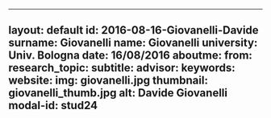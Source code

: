 ---
layout: default 
id: 2016-08-16-Giovanelli-Davide
surname: Giovanelli
name: Giovanelli
university: Univ. Bologna
date: 16/08/2016
aboutme: 
from: 
research_topic: 
subtitle: 
advisor: 
keywords: 
website: 
img: giovanelli.jpg
thumbnail: giovanelli_thumb.jpg
alt: Davide Giovanelli
modal-id: stud24
------
